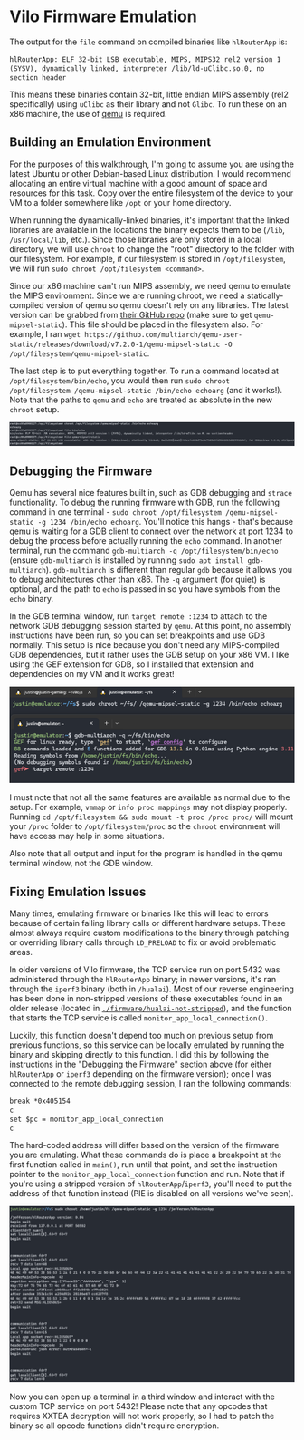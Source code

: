 # Vilo Firmware Emulation
The output for the `file` command on compiled binaries like `hlRouterApp` is:

```
hlRouterApp: ELF 32-bit LSB executable, MIPS, MIPS32 rel2 version 1 (SYSV), dynamically linked, interpreter /lib/ld-uClibc.so.0, no section header
```

This means these binaries contain 32-bit, little endian MIPS assembly (rel2 specifically) using `uClibc` as their library and not `Glibc`. To run these on an x86 machine, the use of [qemu](https://www.qemu.org/) is required.

## Building an Emulation Environment
For the purposes of this walkthrough, I'm going to assume you are using the latest Ubuntu or other Debian-based Linux distribution. I would recommend allocating an entire virtual machine with a good amount of space and resources for this task. Copy over the entire filesystem of the device to your VM to a folder somewhere like `/opt` or your home directory. 

When running the dynamically-linked binaries, it's important that the linked libraries are available in the locations the binary expects them to be (`/lib`, `/usr/local/lib`, etc.). Since those libraries are only stored in a local directory, we will use `chroot` to change the "root" directory to the folder with our filesystem. For example, if our filesystem is stored in `/opt/filesystem`, we will run `sudo chroot /opt/filesystem <command>`. 

Since our x86 machine can't run MIPS assembly, we need qemu to emulate the MIPS environment. Since we are running chroot, we need a statically-compiled version of qemu so qemu doesn't rely on any libraries. The latest version can be grabbed from [their GitHub repo](https://github.com/multiarch/qemu-user-static/releases) (make sure to get `qemu-mipsel-static`). This file should be placed in the filesystem also. For example, I ran `wget https://github.com/multiarch/qemu-user-static/releases/download/v7.2.0-1/qemu-mipsel-static -O /opt/filesystem/qemu-mipsel-static`.

The last step is to put everything together. To run a command located at `/opt/filesystem/bin/echo`, you would then run `sudo chroot /opt/filesystem /qemu-mipsel-static /bin/echo echoarg` (and it works!). Note that the paths to `qemu` and `echo` are treated as absolute in the new `chroot` setup. 

<img src="./img/emulate.png">

## Debugging the Firmware
Qemu has several nice features built in, such as GDB debugging and `strace` functionality. To debug the running firmware with GDB, run the following command in one terminal - `sudo chroot /opt/filesystem /qemu-mipsel-static -g 1234 /bin/echo echoarg`. You'll notice this hangs - that's because qemu is waiting for a GDB client to connect over the network at port 1234 to debug the process before actually running the `echo` command. In another terminal, run the command `gdb-multiarch -q /opt/filesystem/bin/echo` (ensure `gdb-multiarch` is installed by running `sudo apt install gdb-multiarch`). `gdb-multiarch` is different than regular `gdb` because it allows you to debug architectures other than x86. The `-q` argument (for quiet) is optional, and the path to `echo` is passed in so you have symbols from the `echo` binary.

In the GDB terminal window, run `target remote :1234` to attach to the network GDB debugging session started by `qemu`. At this point, no assembly instructions have been run, so you can set breakpoints and use GDB normally. This setup is nice because you don't need any MIPS-compiled GDB dependencies, but it rather uses the GDB setup on your x86 VM. I like using the GEF extension for GDB, so I installed that extension and dependencies on my VM and it works great!

<img src="./img/debug.png" width="700px">

I must note that not all the same features are available as normal due to the setup. For example, `vmmap` or `info proc mappings` may not display properly. Running `cd /opt/filesystem && sudo mount -t proc /proc proc/` will mount your `/proc` folder to `/opt/filesystem/proc` so the `chroot` environment will have access may help in some situations.

Also note that all output and input for the program is handled in the qemu terminal window, not the GDB window.

## Fixing Emulation Issues
Many times, emulating firmware or binaries like this will lead to errors because of certain failing library calls or different hardware setups. These almost always require custom modifications to the binary through patching or overriding library calls through `LD_PRELOAD` to fix or avoid problematic areas. 

In older versions of Vilo firmware, the TCP service run on port 5432 was administered through the `hlRouterApp` binary; in newer versions, it's ran through the `iperf3` binary (both in `/hualai`). Most of our reverse engineering has been done in non-stripped versions of these executables found in an older release (located in [`./firmware/hualai-not-stripped`](./firmware/hualai-not-stripped/)), and the function that starts the TCP service is called `monitor_app_local_connection()`. 

Luckily, this function doesn't depend too much on previous setup from previous functions, so this service can be locally emulated by running the binary and skipping directly to this function. I did this by following the instructions in the "Debugging the Firmware" section above (for either `hlRouterApp` or `iperf3` depending on the firmware version); once I was connected to the remote debugging session, I ran the following commands:

```
break *0x405154
c
set $pc = monitor_app_local_connection
c
```

The hard-coded address will differ based on the version of the firmware you are emulating. What these commands do is place a breakpoint at the first function called in `main()`, run until that point, and set the instruction pointer to the `monitor_app_local_connection` function and run. Note that if you're using a stripped version of `hlRouterApp`/`iperf3`, you'll need to put the address of that function instead (PIE is disabled on all versions we've seen).

<img src="./img/emulate_port5432.png">

Now you can open up a terminal in a third window and interact with the custom TCP service on port 5432! Please note that any opcodes that requires XXTEA decryption will not work properly, so I had to patch the binary so all opcode functions didn't require encryption.